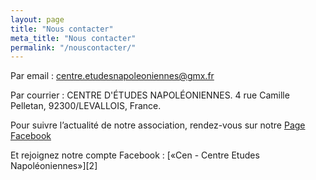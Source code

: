 ```yaml
---
layout: page
title: "Nous contacter"
meta_title: "Nous contacter"
permalink: "/nouscontacter/"
---
```

Par email : centre.etudesnapoleoniennes@gmx.fr

Par courrier :
CENTRE D'ÉTUDES NAPOLÉONIENNES. 
4 rue Camille Pelletan, 
92300/LEVALLOIS, France.

Pour suivre l’actualité de notre association, rendez-vous sur notre [Page Facebook][1]

Et rejoignez notre compte Facebook : [«Cen - Centre Etudes Napoléoniennes»][2]


 [1]: https://www.facebook.com/Berezina2012.fr
 [1]: https://www.facebook.com/jerome.centreetudesnapoleoniennes?fref=ts